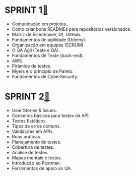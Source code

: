 # SPRINT 1[:file_folder:](https://github.com/AndressaComp/SPRINTs/blob/main/SPRINT-1.md#octocatsprint-1)
- Comunicação em projetos.
- Como criar bons READMEs para repositórios versionados.
- Matriz de Eisenhower, Gt, GitHub.
- Fundamentos de agilidade (Udemy).
- Organização em equipes (SCRUM).
- O QA Ágil (Teste e QA).
- Fundamentos de Teste (back-end).
- AWS.
- Pirâmide de testes.
- Myers e o princípio de Pareto.
- Fundamentos de CyberSecurity.

# SPRINT 2[:file_folder:](https://github.com/AndressaComp/SPRINTs/blob/main/SPRINT-2.md#octocatsprint-2)
- User Stories & Issues.
- Conceitos básicos para testes de API.
- Testes Estáticos.
- Tipos de erros comuns.
- Validações em APIs.
- Boas práticas.
- Planejamento de testes.
- Cobertura de testes.
- Análise de testes.
- Mapas mentais e testes.
- Introdução ao Postman.
-  Ferramentas de apoio ao QA.
